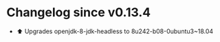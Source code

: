 # Changelog since v0.13.4
- :arrow_up: Upgrades openjdk-8-jdk-headless to 8u242-b08-0ubuntu3~18.04 
